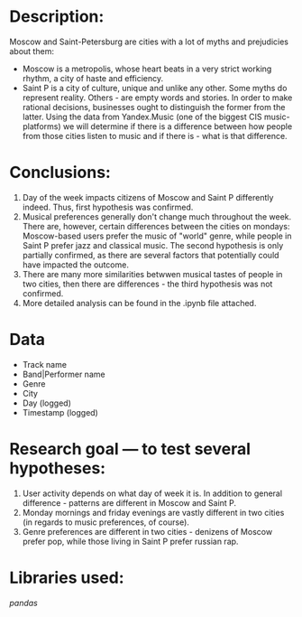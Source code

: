 # Description:
Moscow and Saint-Petersburg are cities with a lot of myths and prejudicies about them:
- Moscow is a metropolis, whose heart beats in a very strict working rhythm, a city of haste and efficiency.
- Saint P is a city of culture, unique and unlike any other.
Some myths do represent reality. Others - are empty words and stories. In order to make rational decisions, businesses ought to distinguish the former from the latter. Using the data from Yandex.Music (one of the biggest CIS music-platforms) we will determine if there is a difference between how people from those cities listen to music and if there is - what is that difference.

# Conclusions:
1. Day of the week impacts citizens of Moscow and Saint P differently indeed. Thus, first hypothesis was confirmed.
2. Musical preferences generally don't change much throughout the week. There are, however, certain differences between the cities on mondays: Moscow-based users prefer the music of "world" genre, while people in Saint P prefer jazz and classical music. The second hypothesis is only partially confirmed, as there are several factors that potentially could have impacted the outcome.
3. There are many more similarities betwwen musical tastes of people in two cities, then there are differences - the third hypothesis was not confirmed. 
4. More detailed analysis can be found in the .ipynb file attached.

# Data
- Track name
- Band|Performer name
- Genre
- City
- Day (logged)
- Timestamp (logged)

# Research goal — to test several hypotheses:
1. User activity depends on what day of week it is. In addition to general difference - patterns are different in Moscow and Saint P.
2. Monday mornings and friday evenings are vastly different in two cities (in regards to music preferences, of course).
3. Genre preferences are different in two cities - denizens of Moscow prefer pop, while those living in Saint P prefer russian rap.

# Libraries used:
*pandas*

